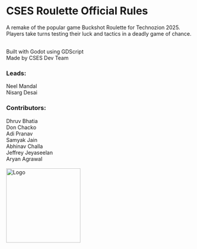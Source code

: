 # CSES Roulette Official Rules

A remake of the popular game Buckshot Roulette for Technozion 2025.<br>
Players take turns testing their luck and tactics in a deadly game of chance.<br><br>

Built with Godot using GDScript<br>
Made by CSES Dev Team


<h3>Leads:</h3>
Neel Mandal<br>
Nisarg Desai<br>

<h3>Contributors:</h3>
Dhruv Bhatia<br>
Don Chacko<br>
Adi Pranav<br>
Samyak Jain<br>
Abhinav Challa<br>
Jeffrey Jeyaseelan<br>
Aryan Agrawal<br><br>

<img src="https://github.com/user-attachments/assets/97def63c-a565-4b19-9354-b92d200e2631" width="200" alt="Logo">
